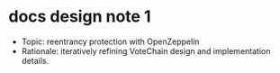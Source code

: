 # docs design note 1

- Topic: reentrancy protection with OpenZeppelin
- Rationale: iteratively refining VoteChain design and implementation details.
